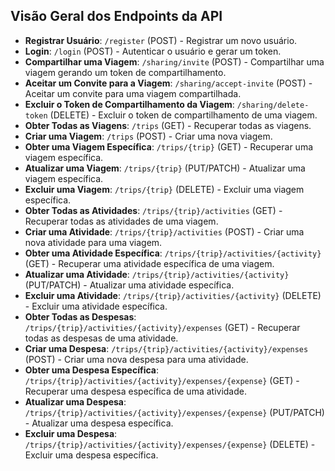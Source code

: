 ## Visão Geral dos Endpoints da API

- **Registrar Usuário**: `/register` (POST) - Registrar um novo usuário.
- **Login**: `/login` (POST) - Autenticar o usuário e gerar um token.
- **Compartilhar uma Viagem**: `/sharing/invite` (POST) - Compartilhar uma viagem gerando um token de compartilhamento.
- **Aceitar um Convite para a Viagem**: `/sharing/accept-invite` (POST) - Aceitar um convite para uma viagem compartilhada.
- **Excluir o Token de Compartilhamento da Viagem**: `/sharing/delete-token` (DELETE) - Excluir o token de compartilhamento de uma viagem.
- **Obter Todas as Viagens**: `/trips` (GET) - Recuperar todas as viagens.
- **Criar uma Viagem**: `/trips` (POST) - Criar uma nova viagem.
- **Obter uma Viagem Específica**: `/trips/{trip}` (GET) - Recuperar uma viagem específica.
- **Atualizar uma Viagem**: `/trips/{trip}` (PUT/PATCH) - Atualizar uma viagem específica.
- **Excluir uma Viagem**: `/trips/{trip}` (DELETE) - Excluir uma viagem específica.
- **Obter Todas as Atividades**: `/trips/{trip}/activities` (GET) - Recuperar todas as atividades de uma viagem.
- **Criar uma Atividade**: `/trips/{trip}/activities` (POST) - Criar uma nova atividade para uma viagem.
- **Obter uma Atividade Específica**: `/trips/{trip}/activities/{activity}` (GET) - Recuperar uma atividade específica de uma viagem.
- **Atualizar uma Atividade**: `/trips/{trip}/activities/{activity}` (PUT/PATCH) - Atualizar uma atividade específica.
- **Excluir uma Atividade**: `/trips/{trip}/activities/{activity}` (DELETE) - Excluir uma atividade específica.
- **Obter Todas as Despesas**: `/trips/{trip}/activities/{activity}/expenses` (GET) - Recuperar todas as despesas de uma atividade.
- **Criar uma Despesa**: `/trips/{trip}/activities/{activity}/expenses` (POST) - Criar uma nova despesa para uma atividade.
- **Obter uma Despesa Específica**: `/trips/{trip}/activities/{activity}/expenses/{expense}` (GET) - Recuperar uma despesa específica de uma atividade.
- **Atualizar uma Despesa**: `/trips/{trip}/activities/{activity}/expenses/{expense}` (PUT/PATCH) - Atualizar uma despesa específica.
- **Excluir uma Despesa**: `/trips/{trip}/activities/{activity}/expenses/{expense}` (DELETE) - Excluir uma despesa específica.